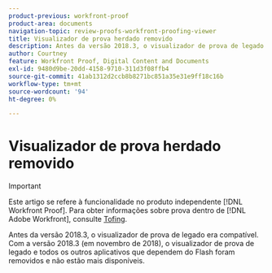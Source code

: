 ```yaml
---
product-previous: workfront-proof
product-area: documents
navigation-topic: review-proofs-workfront-proofing-viewer
title: Visualizador de prova herdado removido
description: Antes da versão 2018.3, o visualizador de prova de legado era compatível. Com a versão 2018.3 (em novembro de 2018), o visualizador de prova de legado e todos os outros aplicativos que dependem do Flash foram removidos e não estão mais disponíveis.
author: Courtney
feature: Workfront Proof, Digital Content and Documents
exl-id: 9480d9be-20dd-4158-9710-311d3f08ffb4
source-git-commit: 41ab1312d2ccb8b8271bc851a35e31e9ff18c16b
workflow-type: tm+mt
source-wordcount: '94'
ht-degree: 0%

---
```


# Visualizador de prova herdado removido

>[!IMPORTANT]
>
>Este artigo se refere à funcionalidade no produto independente [!DNL Workfront Proof]. Para obter informações sobre prova dentro de [!DNL Adobe Workfront], consulte [Tofing](../../../review-and-approve-work/proofing/proofing.md).

Antes da versão 2018.3, o visualizador de prova de legado era compatível. Com a versão 2018.3 (em novembro de 2018), o visualizador de prova de legado e todos os outros aplicativos que dependem do Flash foram removidos e não estão mais disponíveis.
